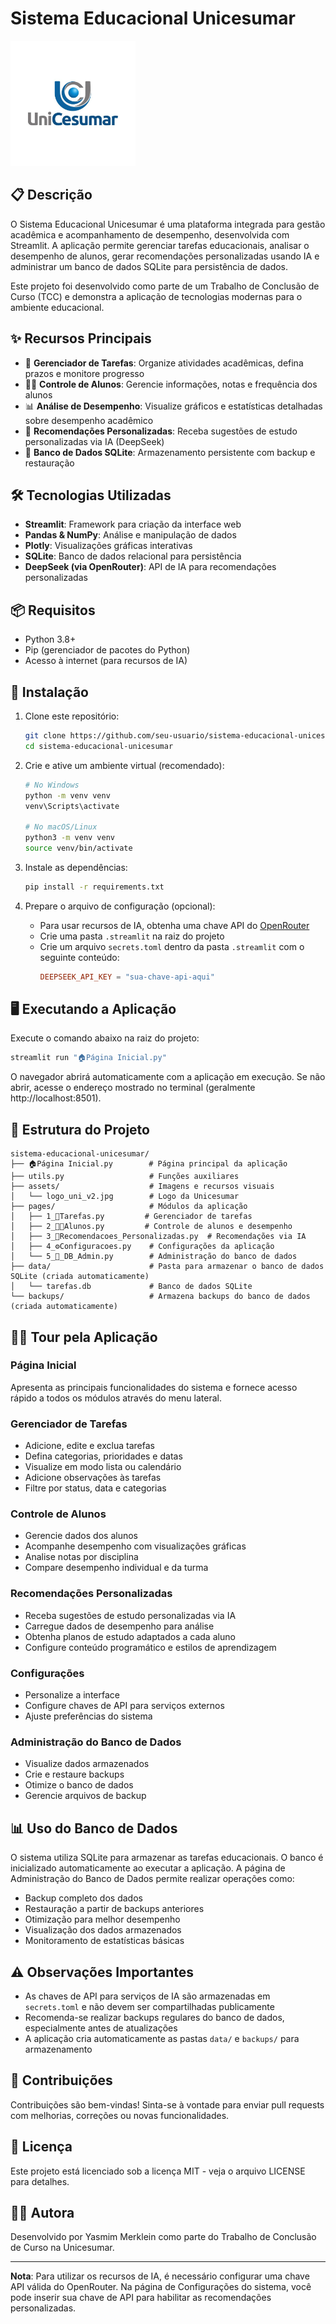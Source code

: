 # Sistema Educacional Unicesumar

<img src="assets/logo_uni_v2.jpg" alt="Logo Unicesumar" width="200"/>

## 📋 Descrição

O Sistema Educacional Unicesumar é uma plataforma integrada para gestão acadêmica e acompanhamento de desempenho, desenvolvida com Streamlit. A aplicação permite gerenciar tarefas educacionais, analisar o desempenho de alunos, gerar recomendações personalizadas usando IA e administrar um banco de dados SQLite para persistência de dados.

Este projeto foi desenvolvido como parte de um Trabalho de Conclusão de Curso (TCC) e demonstra a aplicação de tecnologias modernas para o ambiente educacional.

## ✨ Recursos Principais

- 📝 **Gerenciador de Tarefas**: Organize atividades acadêmicas, defina prazos e monitore progresso
- 👨‍🎓 **Controle de Alunos**: Gerencie informações, notas e frequência dos alunos
- 📊 **Análise de Desempenho**: Visualize gráficos e estatísticas detalhadas sobre desempenho acadêmico
- 🧠 **Recomendações Personalizadas**: Receba sugestões de estudo personalizadas via IA (DeepSeek)
- 🔄 **Banco de Dados SQLite**: Armazenamento persistente com backup e restauração

## 🛠️ Tecnologias Utilizadas

- **Streamlit**: Framework para criação da interface web
- **Pandas & NumPy**: Análise e manipulação de dados
- **Plotly**: Visualizações gráficas interativas
- **SQLite**: Banco de dados relacional para persistência
- **DeepSeek (via OpenRouter)**: API de IA para recomendações personalizadas

## 📦 Requisitos

- Python 3.8+
- Pip (gerenciador de pacotes do Python)
- Acesso à internet (para recursos de IA)

## 🚀 Instalação

1. Clone este repositório:
   ```bash
   git clone https://github.com/seu-usuario/sistema-educacional-unicesumar.git
   cd sistema-educacional-unicesumar
   ```

2. Crie e ative um ambiente virtual (recomendado):
   ```bash
   # No Windows
   python -m venv venv
   venv\Scripts\activate

   # No macOS/Linux
   python3 -m venv venv
   source venv/bin/activate
   ```

3. Instale as dependências:
   ```bash
   pip install -r requirements.txt
   ```

4. Prepare o arquivo de configuração (opcional):
   - Para usar recursos de IA, obtenha uma chave API do [OpenRouter](https://openrouter.ai/)
   - Crie uma pasta `.streamlit` na raiz do projeto
   - Crie um arquivo `secrets.toml` dentro da pasta `.streamlit` com o seguinte conteúdo:
     ```toml
     DEEPSEEK_API_KEY = "sua-chave-api-aqui"
     ```

## 🖥️ Executando a Aplicação

Execute o comando abaixo na raiz do projeto:

```bash
streamlit run "🏠Página Inicial.py"
```

O navegador abrirá automaticamente com a aplicação em execução. Se não abrir, acesse o endereço mostrado no terminal (geralmente http://localhost:8501).

## 📂 Estrutura do Projeto

```
sistema-educacional-unicesumar/
├── 🏠Página Inicial.py        # Página principal da aplicação
├── utils.py                   # Funções auxiliares
├── assets/                    # Imagens e recursos visuais
│   └── logo_uni_v2.jpg        # Logo da Unicesumar
├── pages/                     # Módulos da aplicação
│   ├── 1_📝Tarefas.py         # Gerenciador de tarefas
│   ├── 2_👨‍🎓Alunos.py         # Controle de alunos e desempenho
│   ├── 3_🧠Recomendacoes_Personalizadas.py  # Recomendações via IA
│   ├── 4_⚙️Configuracoes.py    # Configurações da aplicação
│   └── 5_🔄_DB_Admin.py        # Administração do banco de dados
├── data/                      # Pasta para armazenar o banco de dados SQLite (criada automaticamente)
│   └── tarefas.db             # Banco de dados SQLite
└── backups/                   # Armazena backups do banco de dados (criada automaticamente)
```

## 🚶‍♀️ Tour pela Aplicação

### Página Inicial
Apresenta as principais funcionalidades do sistema e fornece acesso rápido a todos os módulos através do menu lateral.

### Gerenciador de Tarefas
- Adicione, edite e exclua tarefas
- Defina categorias, prioridades e datas
- Visualize em modo lista ou calendário
- Adicione observações às tarefas
- Filtre por status, data e categorias

### Controle de Alunos
- Gerencie dados dos alunos
- Acompanhe desempenho com visualizações gráficas
- Analise notas por disciplina
- Compare desempenho individual e da turma

### Recomendações Personalizadas
- Receba sugestões de estudo personalizadas via IA
- Carregue dados de desempenho para análise
- Obtenha planos de estudo adaptados a cada aluno
- Configure conteúdo programático e estilos de aprendizagem

### Configurações
- Personalize a interface
- Configure chaves de API para serviços externos
- Ajuste preferências do sistema

### Administração do Banco de Dados
- Visualize dados armazenados
- Crie e restaure backups
- Otimize o banco de dados
- Gerencie arquivos de backup

## 📊 Uso do Banco de Dados

O sistema utiliza SQLite para armazenar as tarefas educacionais. O banco é inicializado automaticamente ao executar a aplicação. A página de Administração do Banco de Dados permite realizar operações como:

- Backup completo dos dados
- Restauração a partir de backups anteriores
- Otimização para melhor desempenho
- Visualização dos dados armazenados
- Monitoramento de estatísticas básicas

## ⚠️ Observações Importantes

- As chaves de API para serviços de IA são armazenadas em `secrets.toml` e não devem ser compartilhadas publicamente
- Recomenda-se realizar backups regulares do banco de dados, especialmente antes de atualizações
- A aplicação cria automaticamente as pastas `data/` e `backups/` para armazenamento

## 🤝 Contribuições

Contribuições são bem-vindas! Sinta-se à vontade para enviar pull requests com melhorias, correções ou novas funcionalidades.

## 📄 Licença

Este projeto está licenciado sob a licença MIT - veja o arquivo LICENSE para detalhes.

## 👩‍💻 Autora

Desenvolvido por Yasmim Merklein como parte do Trabalho de Conclusão de Curso na Unicesumar.

---

**Nota**: Para utilizar os recursos de IA, é necessário configurar uma chave API válida do OpenRouter. Na página de Configurações do sistema, você pode inserir sua chave de API para habilitar as recomendações personalizadas. 
